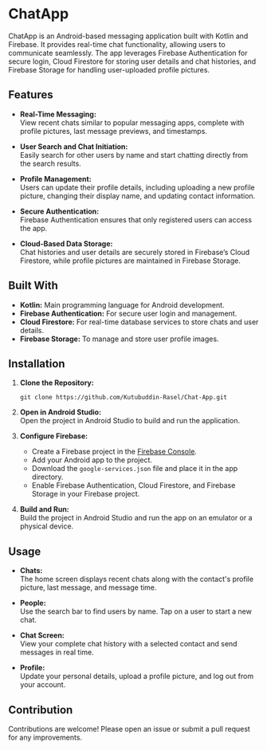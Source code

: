# ChatApp

ChatApp is an Android-based messaging application built with Kotlin and Firebase. It provides real-time chat functionality, allowing users to communicate seamlessly. The app leverages Firebase Authentication for secure login, Cloud Firestore for storing user details and chat histories, and Firebase Storage for handling user-uploaded profile pictures.

## Features

- **Real-Time Messaging:**  
  View recent chats similar to popular messaging apps, complete with profile pictures, last message previews, and timestamps.

- **User Search and Chat Initiation:**  
  Easily search for other users by name and start chatting directly from the search results.

- **Profile Management:**  
  Users can update their profile details, including uploading a new profile picture, changing their display name, and updating contact information.

- **Secure Authentication:**  
  Firebase Authentication ensures that only registered users can access the app.

- **Cloud-Based Data Storage:**  
  Chat histories and user details are securely stored in Firebase’s Cloud Firestore, while profile pictures are maintained in Firebase Storage.

## Built With

- **Kotlin:** Main programming language for Android development.
- **Firebase Authentication:** For secure user login and management.
- **Cloud Firestore:** For real-time database services to store chats and user details.
- **Firebase Storage:** To manage and store user profile images.

## Installation

1. **Clone the Repository:**
   ```
   git clone https://github.com/Kutubuddin-Rasel/Chat-App.git
   ```
2. **Open in Android Studio:**  
   Open the project in Android Studio to build and run the application.

3. **Configure Firebase:**  
   - Create a Firebase project in the [Firebase Console](https://console.firebase.google.com/).
   - Add your Android app to the project.
   - Download the `google-services.json` file and place it in the app directory.
   - Enable Firebase Authentication, Cloud Firestore, and Firebase Storage in your Firebase project.

4. **Build and Run:**  
   Build the project in Android Studio and run the app on an emulator or a physical device.

## Usage

- **Chats:**  
  The home screen displays recent chats along with the contact's profile picture, last message, and message time.

- **People:**  
  Use the search bar to find users by name. Tap on a user to start a new chat.

- **Chat Screen:**  
  View your complete chat history with a selected contact and send messages in real time.

- **Profile:**  
  Update your personal details, upload a profile picture, and log out from your account.
  
## Contribution

Contributions are welcome! Please open an issue or submit a pull request for any improvements.
